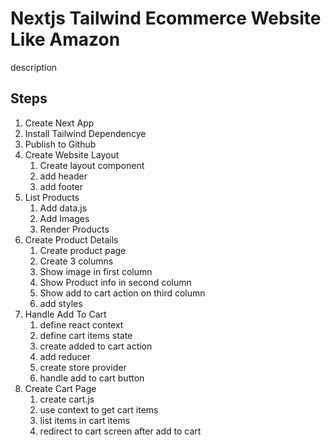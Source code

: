 # Nextjs Tailwind Ecommerce Website Like Amazon

description

## Steps

1. Create Next App
2. Install Tailwind Dependencye
3. Publish to Github
4. Create Website Layout
   1. Create layout component
   2. add header
   3. add footer
5. List Products
   1. Add data.js
   2. Add Images
   3. Render Products
6. Create Product Details
   1. Create product page
   2. Create 3 columns
   3. Show image in first column
   4. Show Product info in second column
   5. Show add to cart action on third column
   6. add styles
7. Handle Add To Cart
   1. define react context
   2. define cart items state
   3. create added to cart action
   4. add reducer
   5. create store provider
   6. handle add to cart button
8. Create Cart Page
   1. create cart.js
   2. use context to get cart items
   3. list items in cart items
   4. redirect to cart screen after add to cart

